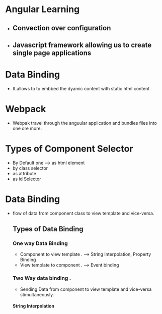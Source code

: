 # Angular Learning
- ## Convection over configuration
- ## Javascript framework allowing us to create single page applications

# Data Binding 
 - It  allows to to embbed the dyamic content  with static html content

# Webpack 
 - Webpak travel through the anguular application and bundles files into one ore more.

# Types of Component Selector 
 - By Default one --> as html element
 - by class selector
 - as attribute 
 - as id Selector

# Data Binding
- flow of data from component class to view template and vice-versa.

  ## Types of Data Binding 
  ### One way Data Binding 
     - Component to view template . --> String Interpolation, Property Binding
     - View template to component . --> Event binding

  ### Two Way data binding .
    - Sending Data from component to view template and vice-versa stimultaneously.
  
  #### String Interpolation
      
    



  

